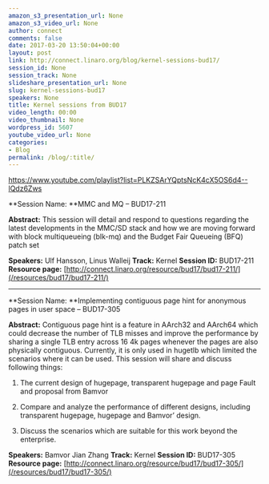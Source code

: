 ```yaml
---
amazon_s3_presentation_url: None
amazon_s3_video_url: None
author: connect
comments: false
date: 2017-03-20 13:50:04+00:00
layout: post
link: http://connect.linaro.org/blog/kernel-sessions-bud17/
session_id: None
session_track: None
slideshare_presentation_url: None
slug: kernel-sessions-bud17
speakers: None
title: Kernel sessions from BUD17
video_length: 00:00
video_thumbnail: None
wordpress_id: 5607
youtube_video_url: None
categories:
- Blog
permalink: /blog/:title/
---
```


https://www.youtube.com/playlist?list=PLKZSArYQptsNcK4cX5OS6d4--lQdz6Zws

**Session Name: **MMC and MQ – BUD17-211

**Abstract:**
This session will detail and respond to questions regarding the latest developments in the MMC/SD stack and how we are moving forward with block multiqueueing (blk-mq) and the Budget Fair Queueing (BFQ) patch set

**Speakers:** Ulf Hansson, Linus Walleij
**Track:** Kernel
**Session ID:** BUD17-211
**Resource page:** [http://connect.linaro.org/resource/bud17/bud17-211/](/resources/bud17/bud17-211/)



* * *



**Session Name: **Implementing contiguous page hint for anonymous pages in user space – BUD17-305

**Abstract:**
Contiguous page hint is a feature in AArch32 and AArch64 which could decrease the number of TLB misses and improve the performance by sharing a single TLB entry across 16 4k pages whenever the pages are also physically contiguous. Currently, it is only used in hugetlb which limited the scenarios where it can be used. This session will share and discuss following things:
1. The current design of hugepage, transparent hugepage and page
Fault and proposal from Bamvor

2. Compare and analyze the performance of different designs, including
transparent hugepage, hugepage and Bamvor’ design.

3. Discuss the scenarios which are suitable for this work beyond the
enterprise.

**Speakers:** Bamvor Jian Zhang
**Track:** Kernel
**Session ID:** BUD17-305
**Resource page:** [http://connect.linaro.org/resource/bud17/bud17-305/](/resources/bud17/bud17-305/)

